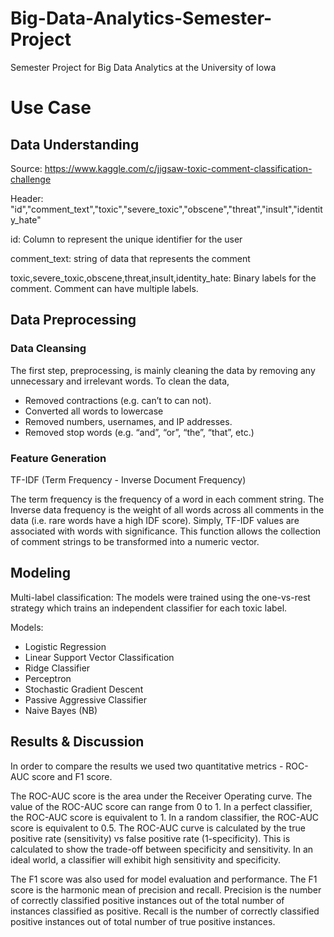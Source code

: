 # Big-Data-Analytics-Semester-Project
Semester Project for  Big Data Analytics at the University of Iowa

# Use Case 

## Data Understanding
Source: https://www.kaggle.com/c/jigsaw-toxic-comment-classification-challenge

Header: "id","comment_text","toxic","severe_toxic","obscene","threat","insult","identity_hate"

id: Column to represent the unique identifier for the user

comment_text: string of data that represents the comment

toxic,severe_toxic,obscene,threat,insult,identity_hate: Binary labels for the comment. Comment can have multiple labels.

## Data Preprocessing

### Data Cleansing 

The first step, preprocessing, is mainly cleaning the data by removing any unnecessary and irrelevant words. To clean the data,
- Removed contractions (e.g. can’t to can not).
- Converted all words to lowercase
- Removed numbers, usernames, and IP addresses.
- Removed stop words (e.g. “and”, “or”, “the”, “that”, etc.)

### Feature Generation

TF-IDF (Term Frequency - Inverse Document Frequency)

The term frequency is the frequency of a word in each comment string. The Inverse data frequency is the weight of all words across all comments in the data (i.e. rare words have a high IDF score). Simply, TF-IDF values are associated with words with significance. This function allows the collection of comment strings to be transformed into a numeric vector.

## Modeling 

Multi-label classification:
The models were trained using the one-vs-rest strategy which trains an independent classifier for each toxic label. 

Models:
- Logistic Regression
- Linear Support Vector Classification
- Ridge Classifier
- Perceptron
- Stochastic Gradient Descent
- Passive Aggressive Classifier
- Naive Bayes (NB)

## Results & Discussion

In order to compare the results we used two quantitative metrics - ROC-AUC score and F1 score. 

The ROC-AUC score is the area under the Receiver Operating curve. The value of the ROC-AUC score can range from 0 to 1. In a perfect classifier, the ROC-AUC score is equivalent to 1. In a random classifier, the ROC-AUC score is equivalent to 0.5. The ROC-AUC curve is calculated by the true positive rate (sensitivity) vs false positive rate (1-specificity). This is calculated to show the trade-off between specificity and sensitivity. In an ideal world, a classifier will exhibit high sensitivity and specificity. 

The F1 score was also used for model evaluation and performance. The F1 score is the harmonic mean of precision and recall. Precision is the number of correctly classified positive instances out of the total number of instances classified as positive. Recall is the number of correctly classified positive instances out of total number of true positive instances.

